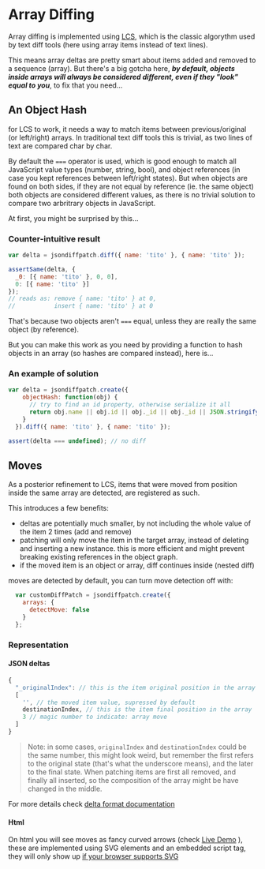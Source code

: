 Array Diffing
===========

Array diffing is implemented using [LCS](http://en.wikipedia.org/wiki/Longest_common_subsequence_problem), which is the classic algorythm used by text diff tools (here using array items instead of text lines).

This means array deltas are pretty smart about items added and removed to a sequence (array).
But there's a big gotcha here, ***by default, objects inside arrays will always be considered different, even if they "look" equal to you***, to fix that you need...

An Object Hash
------------

for LCS to work, it needs a way to match items between previous/original (or left/right) arrays.
In traditional text diff tools this is trivial, as two lines of text are compared char by char.

By default the ```===``` operator is used, which is good enough to match all JavaScript value types (number, string, bool), and object references (in case you kept references between left/right states).
But when objects are found on both sides, if they are not equal by reference (ie. the same object) both objects are  considered different values, as there is no trivial solution to compare two arbritrary objects in JavaScript.

At first, you might be surprised by this...

### Counter-intuitive result
``` javascript
var delta = jsondiffpatch.diff({ name: 'tito' }, { name: 'tito' });

assertSame(delta, { 
  _0: [{ name: 'tito' }, 0, 0], 
  0: [{ name: 'tito' }]
});
// reads as: remove { name: 'tito' } at 0, 
//           insert { name: 'tito' } at 0
```

That's because two objects aren't ```===``` equal, unless they are really the same object (by reference).

But you can make this work as you need by providing a function to hash objects in an array (so hashes are compared instead), here is...

### An example of solution
``` javascript
var delta = jsondiffpatch.create({
    objectHash: function(obj) {
      // try to find an id property, otherwise serialize it all
      return obj.name || obj.id || obj._id || obj._id || JSON.stringify(obj);
    }
  }).diff({ name: 'tito' }, { name: 'tito' });

assert(delta === undefined); // no diff
```

Moves
-----

As a posterior refinement to LCS, items that were moved from position inside the same array are detected, are registered as such.

This introduces a few benefits:
- deltas are potentially much smaller, by not including the whole value of the item 2 times (add and remove)
- patching will only move the item in the target array, instead of deleting and inserting a new instance. this is more efficient and might prevent breaking existing references in the object graph.
- if the moved item is an object or array, diff continues inside (nested diff)

moves are detected by default, you can turn move detection off with:
``` javascript
  var customDiffPatch = jsondiffpatch.create({
    arrays: {
      detectMove: false
    }
  };
```

### Representation

#### JSON deltas

``` js
{
  "_originalIndex": // this is the item original position in the array
  [
    '', // the moved item value, supressed by default
    destinationIndex, // this is the item final position in the array
    3 // magic number to indicate: array move
  ]
}
```

> Note: in some cases, ```originalIndex``` and ```destinationIndex``` could be the same number, this might look weird, but remember the first refers to the original state (that's what the underscore means), and the later to the final state. When patching items are first all removed, and finally all inserted, so the composition of the array might be have changed in the middle.

For more details check [delta format documentation](deltas.md)

#### Html

On html you will see moves as fancy curved arrows (check [Live Demo](http://benjamine.github.com/JsonDiffPatch/demo/index.html) ), these are implemented using SVG elements and an embedded script tag, they will only show up [if your browser supports SVG](http://caniuse.com/svg)
